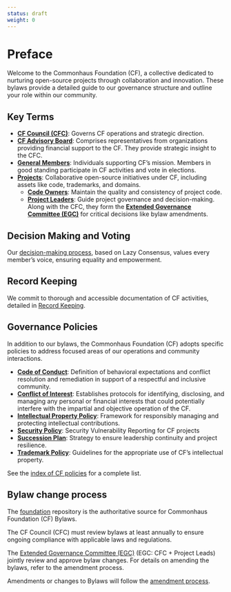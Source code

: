 ```yaml
---
status: draft
weight: 0
---
```

# Preface

Welcome to the Commonhaus Foundation (CF), a collective dedicated to nurturing open-source projects through collaboration and innovation. These bylaws provide a detailed guide to our governance structure and outline your role within our community.

## Key Terms

- **[CF Council (CFC)][cfc]**: Governs CF operations and strategic direction.
- **[CF Advisory Board][cfab]**: Comprises representatives from organizations providing financial support to the CF. They provide strategic insight to the CFC.
- **[General Members][membership]**: Individuals supporting CF’s mission. Members in good standing participate in CF activities and vote in elections.
- **[Projects][project]**: Collaborative open-source initiatives under CF, including assets like code, trademarks, and domains.
    - **[Code Owners][plco]**: Maintain the quality and consistency of project code.
    - **[Project Leaders][plco]**: Guide project governance and decision-making. Along with the CFC, they form the [**Extended Governance Committee (EGC)**][egc] for critical decisions like bylaw amendments.

## Decision Making and Voting

Our [decision-making process][cf-decision-making], based on Lazy Consensus, values every member’s voice, ensuring equality and empowerment.

## Record Keeping

We commit to thorough and accessible documentation of CF activities, detailed in [Record Keeping][records].

## Governance Policies

In addition to our bylaws, the Commonhaus Foundation (CF) adopts specific policies to address focused areas of our operations and community interactions.

- [**Code of Conduct**][policy-coc]: Definition of behavioral expectations and conflict resolution and remediation in support of a respectful and inclusive community.
- [**Conflict of Interest**][policy-coi]: Establishes protocols for identifying, disclosing, and managing any personal or financial interests that could potentially interfere with the impartial and objective operation of the CF.
- [**Intellectual Property Policy**][policy-ip]: Framework for responsibly managing and protecting intellectual contributions.
- [**Security Policy**][policy-sec]: Security Vulnerability Reporting for CF projects
- [**Succession Plan**][policy-sp]: Strategy to ensure leadership continuity and project resilience.
- [**Trademark Policy**][policy-tp]: Guidelines for the appropriate use of CF’s intellectual property.

See the [index of CF policies][policy-index] for a complete list.

## Bylaw change process

The [foundation][] repository is the authoritative source for Commonhaus Foundation (CF) Bylaws.

The CF Council (CFC) must review bylaws at least annually to ensure ongoing compliance with applicable laws and regulations.

The [Extended Governance Committee (EGC)][egc] (EGC: CFC + Project Leads) jointly review and approve bylaw changes. For details on amending the bylaws, refer to the amendment process.

Amendments or changes to Bylaws will follow the [amendment process][].

[amendment process]: ./8-amendments.md
[cf-decision-making]: ./5-decision-making.md
[cfab]: ./4-cf-advisory-board.md
[cfc]: ./3-cf-council.md
[egc]: ./3-cf-council.md#extended-governance-committee-egc
[foundation]: https://github.com/commonhaus/foundation-draft
[membership]: ./2-cf-membership.md#general-members
[plco]: ./2-cf-membership.md#project-leaders-and-code-owners
[policy-index]: ../policies/
[policy-coc]: ../policies/code-of-conduct.md
[policy-coi]: ../policies/conflict-of-interest.md
[policy-ip]: ../policies/ip-policy.md
[policy-sec]: ../policies/
[policy-sp]: ../policies/succession-plan.md
[policy-tp]: ../policies/trademark-policy.md
[project]: ./2-cf-membership.md#projects
[records]: ./6-notice-records.md
